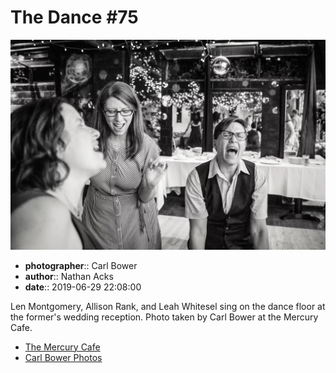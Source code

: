 # The Dance #75

![Len Montgomery, Allison Rank, and Leah Whitesel sing](assets/2019-06-29-set-4-the-dance-75.webp)

* **photographer**:: Carl Bower  
* **author**:: Nathan Acks  
* **date**:: 2019-06-29 22:08:00

Len Montgomery, Allison Rank, and Leah Whitesel sing on the dance floor at the former's wedding reception. Photo taken by Carl Bower at the Mercury Cafe.

* [The Mercury Cafe](http://mercurycafe.com)
* [Carl Bower Photos](https://carlbowerphotos.com)
